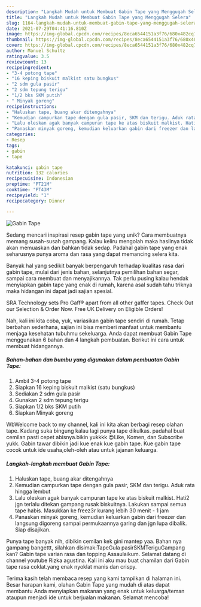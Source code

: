 ```yaml
---
description: "Langkah Mudah untuk Membuat Gabin Tape yang Menggugah Selera"
title: "Langkah Mudah untuk Membuat Gabin Tape yang Menggugah Selera"
slug: 1164-langkah-mudah-untuk-membuat-gabin-tape-yang-menggugah-selera
date: 2021-07-29T04:41:16.810Z
image: https://img-global.cpcdn.com/recipes/8eca6544151a3f76/680x482cq70/gabin-tape-foto-resep-utama.jpg
thumbnail: https://img-global.cpcdn.com/recipes/8eca6544151a3f76/680x482cq70/gabin-tape-foto-resep-utama.jpg
cover: https://img-global.cpcdn.com/recipes/8eca6544151a3f76/680x482cq70/gabin-tape-foto-resep-utama.jpg
author: Manuel Schultz
ratingvalue: 3.5
reviewcount: 13
recipeingredient:
- "3-4 potong tape"
- "16 keping biskuit malkist satu bungkus"
- "2 sdm gula pasir"
- "2 sdm tepung terigu"
- "1/2 bks SKM putih"
- " Minyak goreng"
recipeinstructions:
- "Haluskan tape, buang akar ditengahnya"
- "Kemudian campurkan tape dengan gula pasir, SKM dan terigu. Aduk rata hingga lembut"
- "Lalu oleskan agak banyak campuran tape ke atas biskuit malkist. Hati2 jgn terlalu ditekan gampang rusak biskuitnya. Lakukan sampai semua tape habis. Masukkan ke freez3r kurang lebih 30 menit - 1 jam"
- "Panaskan minyak goreng, kemudian keluarkan gabin dari freezer dan langsung digoreng sampai permukaannya garing dan jgn lupa dibalik. Siap disajikan."
categories:
- Resep
tags:
- gabin
- tape

katakunci: gabin tape 
nutrition: 132 calories
recipecuisine: Indonesian
preptime: "PT21M"
cooktime: "PT43M"
recipeyield: "1"
recipecategory: Dinner

---
```



![Gabin Tape](https://img-global.cpcdn.com/recipes/8eca6544151a3f76/680x482cq70/gabin-tape-foto-resep-utama.jpg)

Sedang mencari inspirasi resep gabin tape yang unik? Cara membuatnya memang susah-susah gampang. Kalau keliru mengolah maka hasilnya tidak akan memuaskan dan bahkan tidak sedap. Padahal gabin tape yang enak seharusnya punya aroma dan rasa yang dapat memancing selera kita.

Banyak hal yang sedikit banyak berpengaruh terhadap kualitas rasa dari gabin tape, mulai dari jenis bahan, selanjutnya pemilihan bahan segar, sampai cara membuat dan menyajikannya. Tak perlu pusing kalau hendak menyiapkan gabin tape yang enak di rumah, karena asal sudah tahu triknya maka hidangan ini dapat jadi sajian spesial.

SRA Technology sets Pro Gaff® apart from all other gaffer tapes. Check Out our Selection &amp; Order Now. Free UK Delivery on Eligible Orders!


Nah, kali ini kita coba, yuk, variasikan gabin tape sendiri di rumah. Tetap berbahan sederhana, sajian ini bisa memberi manfaat untuk membantu menjaga kesehatan tubuhmu sekeluarga. Anda dapat membuat Gabin Tape menggunakan 6 bahan dan 4 langkah pembuatan. Berikut ini cara untuk membuat hidangannya.

<!--inarticleads1-->

##### Bahan-bahan dan bumbu yang digunakan dalam pembuatan Gabin Tape:

1. Ambil 3-4 potong tape
1. Siapkan 16 keping biskuit malkist (satu bungkus)
1. Sediakan 2 sdm gula pasir
1. Gunakan 2 sdm tepung terigu
1. Siapkan 1/2 bks SKM putih
1. Siapkan  Minyak goreng


WbWelcome back to my channel, kali ini kita akan berbagi resep olahan tape. Kadang suka bingung kalau lagi punya tape dikulkas. padahal buat cemilan pasti cepet abisnya.bikin yukkkk 😍Like, Komen, dan Subscribe yukk. Gabin tawar dibikin jadi kue enak kue gabin tape. Kue gabin tape cocok untuk ide usaha,oleh-oleh atau untuk jajanan keluarga. 

<!--inarticleads2-->

##### Langkah-langkah membuat Gabin Tape:

1. Haluskan tape, buang akar ditengahnya
1. Kemudian campurkan tape dengan gula pasir, SKM dan terigu. Aduk rata hingga lembut
1. Lalu oleskan agak banyak campuran tape ke atas biskuit malkist. Hati2 jgn terlalu ditekan gampang rusak biskuitnya. Lakukan sampai semua tape habis. Masukkan ke freez3r kurang lebih 30 menit - 1 jam
1. Panaskan minyak goreng, kemudian keluarkan gabin dari freezer dan langsung digoreng sampai permukaannya garing dan jgn lupa dibalik. Siap disajikan.


Punya tape banyak nih, dibikin cemilan kek gini mantep yaa. Bahan nya gampang bangettt, silahkan disimak:TapeGula pasirSKMTeriguGampang kan? Gabin tape varian rasa dan topping Assaulaikum. Selamat datang di channel youtube Rizka agustina. Kali ini aku mau buat chamilan dari Gabin tape rasa coklat.yang enak nyoklat manis dan crispy. 

Terima kasih telah membaca resep yang kami tampilkan di halaman ini. Besar harapan kami, olahan Gabin Tape yang mudah di atas dapat membantu Anda menyiapkan makanan yang enak untuk keluarga/teman ataupun menjadi ide untuk berjualan makanan. Selamat mencoba!
